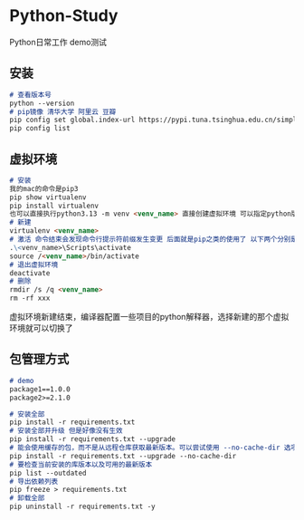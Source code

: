 # Python-Study
Python日常工作 demo测试



## 安装

```markdown
# 查看版本号
python --version
# pip镜像 清华大学 阿里云 豆瓣
pip config set global.index-url https://pypi.tuna.tsinghua.edu.cn/simple
pip config list
```



## 虚拟环境

```markdown
# 安装
我的mac的命令是pip3
pip show virtualenv
pip install virtualenv
也可以直接执行python3.13 -m venv <venv_name> 直接创建虚拟环境 可以指定python版本
# 新建
virtualenv <venv_name>
# 激活 命令结束会发现命令行提示符前缀发生变更 后面就是pip之类的使用了 以下两个分别是windows和linux环境的激活命令
.\<venv_name>\Scripts\activate
source /<venv_name>/bin/activate
# 退出虚拟环境
deactivate
# 删除
rmdir /s /q <venv_name>
rm -rf xxx
```

虚拟环境新建结束，编译器配置一些项目的python解释器，选择新建的那个虚拟环境就可以切换了



## 包管理方式

```markdown
# demo
package1==1.0.0
package2>=2.1.0
```

```markdown
# 安装全部
pip install -r requirements.txt
# 安装全部并升级 但是好像没有生效
pip install -r requirements.txt --upgrade
# 能会使用缓存的包，而不是从远程仓库获取最新版本。可以尝试使用 --no-cache-dir 选项来禁用缓存
pip install -r requirements.txt --upgrade --no-cache-dir
# 要检查当前安装的库版本以及可用的最新版本
pip list --outdated
# 导出依赖列表
pip freeze > requirements.txt
# 卸载全部
pip uninstall -r requirements.txt -y
```

































